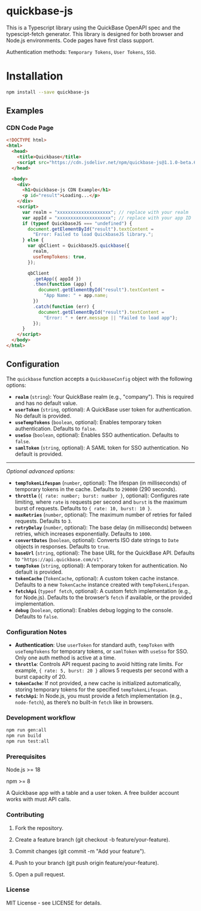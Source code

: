 # quickbase-js

This is a Typescript library using the QuickBase OpenAPI spec and the typescipt-fetch generator. This library is designed for both browser and Node.js environments. Code pages have first class support.

Authentication methods: `Temporary Tokens`, `User Tokens`, `SSO`.

# Installation

```bash
npm install --save quickbase-js
```

## Examples

### CDN Code Page

```html
<!DOCTYPE html>
<html>
  <head>
    <title>Quickbase</title>
    <script src="https://cdn.jsdelivr.net/npm/quickbase-js@1.1.0-beta.6/dist/umd/quickbase.umd.min.js"></script>
  </head>

  <body>
    <div>
      <h1>Quickbase-js CDN Example</h1>
      <p id="result">Loading...</p>
    </div>
    <script>
      var realm = "xxxxxxxxxxxxxxxxxxxx"; // replace with your realm
      var appId = "xxxxxxxxxxxxxxxxxxxx"; // replace with your app ID
      if (typeof QuickbaseJS === "undefined") {
        document.getElementById("result").textContent =
          "Error: Failed to load QuickbaseJS library.";
      } else {
        var qbClient = QuickbaseJS.quickbase({
          realm,
          useTempTokens: true,
        });

        qbClient
          .getApp({ appId })
          .then(function (app) {
            document.getElementById("result").textContent =
              "App Name: " + app.name;
          })
          .catch(function (err) {
            document.getElementById("result").textContent =
              "Error: " + (err.message || "Failed to load app");
          });
      }
    </script>
  </body>
</html>
```

## Configuration

The `quickbase` function accepts a `QuickbaseConfig` object with the following options:

- **`realm`** (`string`): Your QuickBase realm (e.g., "company"). This is required and has no default value.
- **`userToken`** (`string`, optional): A QuickBase user token for authentication. No default is provided.
- **`useTempTokens`** (`boolean`, optional): Enables temporary token authentication. Defaults to `false`.
- **`useSso`** (`boolean`, optional): Enables SSO authentication. Defaults to `false`.
- **`samlToken`** (`string`, optional): A SAML token for SSO authentication. No default is provided.

---

_Optional advanced options:_

- **`tempTokenLifespan`** (`number`, optional): The lifespan (in milliseconds) of temporary tokens in the cache. Defaults to `290000` (290 seconds).
- **`throttle`** (`{ rate: number; burst: number }`, optional): Configures rate limiting, where `rate` is requests per second and `burst` is the maximum burst of requests. Defaults to `{ rate: 10, burst: 10 }`.
- **`maxRetries`** (`number`, optional): The maximum number of retries for failed requests. Defaults to `3`.
- **`retryDelay`** (`number`, optional): The base delay (in milliseconds) between retries, which increases exponentially. Defaults to `1000`.
- **`convertDates`** (`boolean`, optional): Converts ISO date strings to `Date` objects in responses. Defaults to `true`.
- **`baseUrl`** (`string`, optional): The base URL for the QuickBase API. Defaults to `"https://api.quickbase.com/v1"`.
- **`tempToken`** (`string`, optional): A temporary token for authentication. No default is provided.
- **`tokenCache`** (`TokenCache`, optional): A custom token cache instance. Defaults to a new `TokenCache` instance created with `tempTokenLifespan`.
- **`fetchApi`** (`typeof fetch`, optional): A custom fetch implementation (e.g., for Node.js). Defaults to the browser’s `fetch` if available, or the provided implementation.
- **`debug`** (`boolean`, optional): Enables debug logging to the console. Defaults to `false`.

### Configuration Notes

- **Authentication**: Use `userToken` for standard auth, `tempToken` with `useTempTokens` for temporary tokens, or `samlToken` with `useSso` for SSO. Only one auth method is active at a time.
- **`throttle`**: Controls API request pacing to avoid hitting rate limits. For example, `{ rate: 5, burst: 20 }` allows 5 requests per second with a burst capacity of 20.
- **`tokenCache`**: If not provided, a new cache is initialized automatically, storing temporary tokens for the specified `tempTokenLifespan`.
- **`fetchApi`**: In Node.js, you must provide a fetch implementation (e.g., `node-fetch`), as there’s no built-in `fetch` like in browsers.

### Development workflow

```bash
npm run gen:all
npm run build
npm run test:all
```

### Prerequisites

Node.js >= 18

npm >= 8

A Quickbase app with a table and a user token. A free builder account works with must API calls.

### Contributing

1. Fork the repository.

2. Create a feature branch (git checkout -b feature/your-feature).

3. Commit changes (git commit -m "Add your feature").

4. Push to your branch (git push origin feature/your-feature).

5. Open a pull request.

### License

MIT License - see LICENSE for details.
